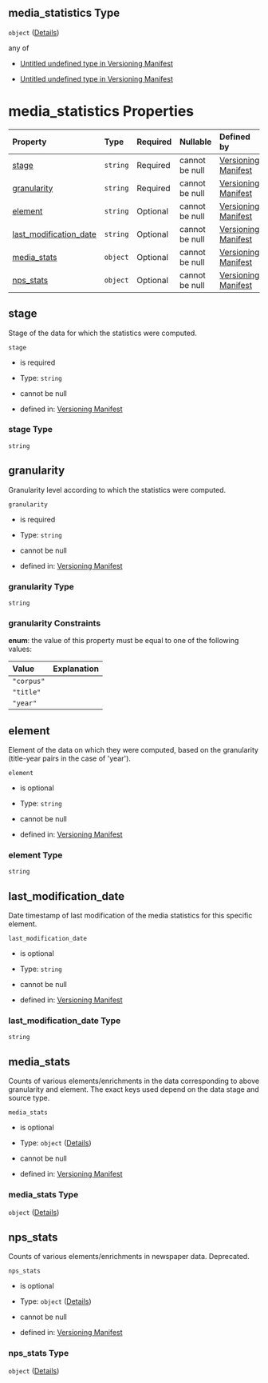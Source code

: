 ## media\_statistics Type

`object` ([Details](manifest-definitions-media_statistics.md))

any of

*   [Untitled undefined type in Versioning Manifest](manifest-definitions-media_statistics-anyof-0.md "check type definition")

*   [Untitled undefined type in Versioning Manifest](manifest-definitions-media_statistics-anyof-1.md "check type definition")

# media\_statistics Properties

| Property                                            | Type     | Required | Nullable       | Defined by                                                                                                                                                                                                                                           |
| :-------------------------------------------------- | :------- | :------- | :------------- | :--------------------------------------------------------------------------------------------------------------------------------------------------------------------------------------------------------------------------------------------------- |
| [stage](#stage)                                     | `string` | Required | cannot be null | [Versioning Manifest](manifest-definitions-media_statistics-properties-stage.md "https://impresso.github.io/impresso-schemas/json/versioning/manifest.schema.json#/definitions/media_statistics/properties/stage")                                   |
| [granularity](#granularity)                         | `string` | Required | cannot be null | [Versioning Manifest](manifest-definitions-media_statistics-properties-granularity.md "https://impresso.github.io/impresso-schemas/json/versioning/manifest.schema.json#/definitions/media_statistics/properties/granularity")                       |
| [element](#element)                                 | `string` | Optional | cannot be null | [Versioning Manifest](manifest-definitions-media_statistics-properties-element.md "https://impresso.github.io/impresso-schemas/json/versioning/manifest.schema.json#/definitions/media_statistics/properties/element")                               |
| [last\_modification\_date](#last_modification_date) | `string` | Optional | cannot be null | [Versioning Manifest](manifest-definitions-media_statistics-properties-last_modification_date.md "https://impresso.github.io/impresso-schemas/json/versioning/manifest.schema.json#/definitions/media_statistics/properties/last_modification_date") |
| [media\_stats](#media_stats)                        | `object` | Optional | cannot be null | [Versioning Manifest](manifest-definitions-media_statistics-properties-media_stats.md "https://impresso.github.io/impresso-schemas/json/versioning/manifest.schema.json#/definitions/media_statistics/properties/media_stats")                       |
| [nps\_stats](#nps_stats)                            | `object` | Optional | cannot be null | [Versioning Manifest](manifest-definitions-media_statistics-properties-nps_stats.md "https://impresso.github.io/impresso-schemas/json/versioning/manifest.schema.json#/definitions/media_statistics/properties/nps_stats")                           |

## stage

Stage of the data for which the statistics were computed.

`stage`

*   is required

*   Type: `string`

*   cannot be null

*   defined in: [Versioning Manifest](manifest-definitions-media_statistics-properties-stage.md "https://impresso.github.io/impresso-schemas/json/versioning/manifest.schema.json#/definitions/media_statistics/properties/stage")

### stage Type

`string`

## granularity

Granularity level according to which the statistics were computed.

`granularity`

*   is required

*   Type: `string`

*   cannot be null

*   defined in: [Versioning Manifest](manifest-definitions-media_statistics-properties-granularity.md "https://impresso.github.io/impresso-schemas/json/versioning/manifest.schema.json#/definitions/media_statistics/properties/granularity")

### granularity Type

`string`

### granularity Constraints

**enum**: the value of this property must be equal to one of the following values:

| Value      | Explanation |
| :--------- | :---------- |
| `"corpus"` |             |
| `"title"`  |             |
| `"year"`   |             |

## element

Element of the data on which they were computed, based on the granularity (title-year pairs in the case of 'year').

`element`

*   is optional

*   Type: `string`

*   cannot be null

*   defined in: [Versioning Manifest](manifest-definitions-media_statistics-properties-element.md "https://impresso.github.io/impresso-schemas/json/versioning/manifest.schema.json#/definitions/media_statistics/properties/element")

### element Type

`string`

## last\_modification\_date

Date timestamp of last modification of the media statistics for this specific element.

`last_modification_date`

*   is optional

*   Type: `string`

*   cannot be null

*   defined in: [Versioning Manifest](manifest-definitions-media_statistics-properties-last_modification_date.md "https://impresso.github.io/impresso-schemas/json/versioning/manifest.schema.json#/definitions/media_statistics/properties/last_modification_date")

### last\_modification\_date Type

`string`

## media\_stats

Counts of various elements/enrichments in the data corresponding to above granularity and element. The exact keys used depend on the data stage and source type.

`media_stats`

*   is optional

*   Type: `object` ([Details](manifest-definitions-media_statistics-properties-media_stats.md))

*   cannot be null

*   defined in: [Versioning Manifest](manifest-definitions-media_statistics-properties-media_stats.md "https://impresso.github.io/impresso-schemas/json/versioning/manifest.schema.json#/definitions/media_statistics/properties/media_stats")

### media\_stats Type

`object` ([Details](manifest-definitions-media_statistics-properties-media_stats.md))

## nps\_stats

Counts of various elements/enrichments in newspaper data. Deprecated.

`nps_stats`

*   is optional

*   Type: `object` ([Details](manifest-definitions-media_statistics-properties-nps_stats.md))

*   cannot be null

*   defined in: [Versioning Manifest](manifest-definitions-media_statistics-properties-nps_stats.md "https://impresso.github.io/impresso-schemas/json/versioning/manifest.schema.json#/definitions/media_statistics/properties/nps_stats")

### nps\_stats Type

`object` ([Details](manifest-definitions-media_statistics-properties-nps_stats.md))
